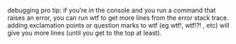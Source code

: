 


debugging pro tip: if you’re in the console and you run a command that raises an error, you can run wtf to get more lines from the error stack trace. adding exclamation points or question marks to wtf (eg wtf!, wtf!?! , etc) will give you more lines (until you get to the top at least).

